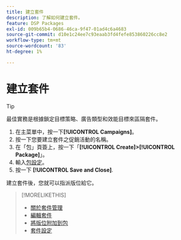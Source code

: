 ```yaml
---
title: 建立套件
description: 了解如何建立套件。
feature: DSP Packages
exl-id: 009b65b4-0686-46ca-9f47-01ad4c6a4683
source-git-commit: d10e1c24ee7c93eaab3fd4fefe853860226cc8e2
workflow-type: tm+mt
source-wordcount: '83'
ht-degree: 1%

---
```


# 建立套件

>[!TIP]
>
>最佳實務是根據鎖定目標策略、廣告類型和效能目標來區隔套件。

1. 在主菜單中，按一下&#x200B;**[!UICONTROL Campaigns]**。
1. 按一下您要建立套件之促銷活動的名稱。
1. 在「包」頁簽上，按一下「**[!UICONTROL Create]>[!UICONTROL Package]**」。
1. 輸入[包設定](package-settings.md)。
1. 按一下 **[!UICONTROL Save and Close]**.

建立套件後，您就可以指派版位給它。

>[!MORELIKETHIS]
>
>* [關於套件管理](package-about.md)
>* [編輯套件](package-edit.md)
>* [將版位附加到包](package-attach-placement.md)
>* [套件設定](package-settings.md)

